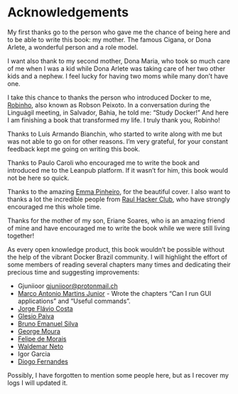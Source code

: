 # Acknowledgements
My first thanks go to the person who gave me the chance of being here and to be able to write this book: my mother. The famous Cigana, or Dona Arlete, a wonderful person and a role model. 
I want also thank to my second mother, Dona Maria, who took so much care of me when I was a kid while Dona Arlete was taking care of her two other kids and a nephew. I feel lucky for having two moms while many don’t have one.  
I take this chance to thanks the person who introduced Docker to me, [Robinho](https://twitter.com/robinhopeixoto), also known as Robson Peixoto. In a conversation during the Linguágil meeting, in Salvador, Bahia, he told me: “Study Docker!” And here I am finishing a book that transformed my life. I truly thank you, Robinho!
Thanks to Luís Armando Bianchin, who started to write along with me but was not able to go on for other reasons. I’m very grateful, for your constant feedback kept me going on writing this book.
Thanks to Paulo Caroli who encouraged me to write the book and introduced me to the Leanpub platform. If it wasn’t for him, this book would not be here so quick.Thanks to the amazing [Emma Pinheiro](https://twitter.com/n3k00n3), for the beautiful cover. I also want to thanks a lot the incredible people from  [Raul Hacker Club](http://raulhc.cc/), who have strongly encouraged me this whole time. 
Thanks for the mother of my son, Eriane Soares, who is an amazing friend of mine and have encouraged me to write the book while we were still living together!
As every open knowledge product, this book wouldn’t be possible without the help of the vibrant Docker Brazil community. I will highlight the effort of some members of reading several chapters many times and dedicating their precious time and suggesting improvements:   

 * Gjuniioor <gjuniioor@protonmail.ch>
 * [Marco Antonio Martins Junior](https://twitter.com/somatorio) - Wrote the chapters “Can I run GUI applications” and “Useful commands”.
 * [Jorge Flávio Costa](https://twitter.com/JFCostta) 
 * [Glesio Paiva](https://twitter.com/glesio)
 * [Bruno Emanuel Silva](https://twitter.com/jwalker_pe)
 * [George Moura](https://twitter.com/georgemoura)
 * [Felipe de Morais](https://twitter.com/felipedemorais_)
 * [Waldemar Neto](https://twitter.com/waldemarnt)
 * Igor Garcia
 * [Diogo Fernandes](https://twitter.com/diogocfernandes)

Possibly, I have forgotten to mention some people here, but as I recover my logs I will updated it. 